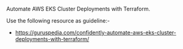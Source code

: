 Automate AWS EKS Cluster Deployments with Terraform.

Use the following resource as guideline:-

- https://guruspedia.com/confidently-automate-aws-eks-cluster-deployments-with-terraform/

